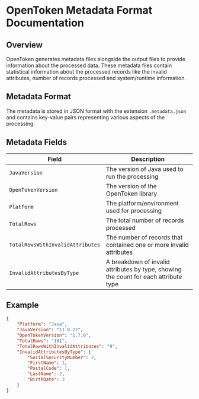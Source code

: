 # OpenToken Metadata Format Documentation

## Overview

OpenToken generates metadata files alongside the output files to provide information about the processed data. These metadata files contain statistical information about the processed records like the invalid attributes, number of records processed and system/runtime information.

## Metadata Format

The metadata is stored in JSON format with the extension `.metadata.json` and contains key-value pairs representing various aspects of the processing.

## Metadata Fields

| Field | Description |
|-------|-------------|
| `JavaVersion` | The version of Java used to run the processing |
| `OpenTokenVersion` | The version of the OpenToken library |
| `Platform` | The platform/environment used for processing |
| `TotalRows` | The total number of records processed |
| `TotalRowsWithInvalidAttributes` | The number of records that contained one or more invalid attributes |
| `InvalidAttributesByType` | A breakdown of invalid attributes by type, showing the count for each attribute type |

## Example

```json
{
    "Platform": "Java",
    "JavaVersion": "11.0.27",
    "OpenTokenVersion": "1.7.0",
    "TotalRows": "101",
    "TotalRowsWithInvalidAttributes": "9",
    "InvalidAttributesByType": {
        "SocialSecurityNumber": 2, 
        "FirstName": 1, 
        "PostalCode": 1, 
        "LastName": 2, 
        "BirthDate": 3
    }
}